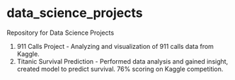 # data_science_projects
Repository for Data Science Projects 

1. 911 Calls Project - Analyzing and visualization of 911 calls data from Kaggle. 
2. Titanic Survival Prediction - Performed data analysis and gained insight, created model to predict survival. 76% scoring on Kaggle competition. 

